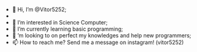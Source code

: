 - 👋 Hi, I’m @Vitor5252;
- 
- 👀 I’m interested in Science Computer;
- 🌱 I’m currently learning basic programming;
- 💞️ ’m looking to on perfect my knowledges and help new programmers;
- 📫 How to reach me? Send me a message on instagram! (vitor5252)

<!---
Vitor5252/Vitor5252 is a ✨ special ✨ repository because its `README.md` (this file) appears on your GitHub profile.
You can click the Preview link to take a look at your changes.
--->
